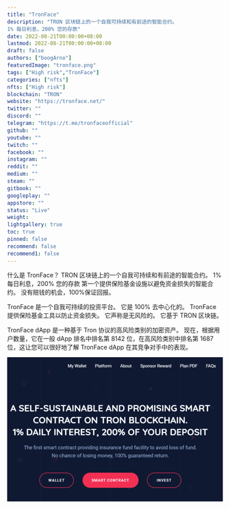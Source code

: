 ```yaml
---
title: "TronFace"
description: "TRON 区块链上的一个自我可持续和有前途的智能合约。
1% 每日利息，200% 您的存款"
date: 2022-08-21T00:00:00+08:00
lastmod: 2022-08-21T00:00:00+08:00
draft: false
authors: ["boogArno"]
featuredImage: "tronface.png"
tags: ["High risk","TronFace"]
categories: ["nfts"]
nfts: ["High risk"]
blockchain: "TRON"
website: "https://tronface.net/"
twitter: ""
discord: ""
telegram: "https://t.me/tronfaceofficial"
github: ""
youtube: ""
twitch: ""
facebook: ""
instagram: ""
reddit: ""
medium: ""
steam: ""
gitbook: ""
googleplay: ""
appstore: ""
status: "Live"
weight: 
lightgallery: true
toc: true
pinned: false
recommend: false
recommend1: false
---
```

什么是 TronFace？
TRON 区块链上的一个自我可持续和有前途的智能合约。
1% 每日利息，200% 您的存款
第一个提供保险基金设施以避免资金损失的智能合约。 没有赔钱的机会，100%保证回报。

TronFace 是一个自我可持续的投资平台。 它是 100% 去中心化的。 TronFace 提供保险基金工具以防止资金损失。 它声称是无风险的。 它基于 TRON 区块链。

TronFace dApp 是一种基于 Tron 协议的高风险类别的加密资产。 现在，根据用户数量，它在一般 dApp 排名中排名第 8142 位，在高风险类别中排名第 1687 位，这让您可以很好地了解 TronFace dApp 在其竞争对手中的表现。

![tronface-dapp-high-risk-tron-image1_29c51b9cb7200bc6da432fb55c9b6b68](tronface-dapp-high-risk-tron-image1_29c51b9cb7200bc6da432fb55c9b6b68.png)